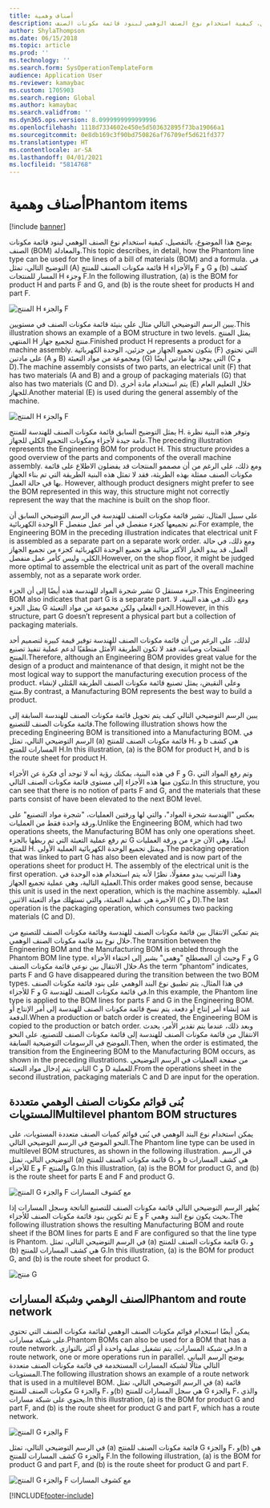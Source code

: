 ```yaml
---
title: أصناف وهمية
description: يشرح هذا الموضوع، بالتفصيل، كيفية استخدام نوع الصنف الوهمي لبنود قائمة مكونات الصنف (BOM) والمعادلة في Dynamics 365 Supply Chain Management.
author: ShylaThompson
ms.date: 06/15/2018
ms.topic: article
ms.prod: ''
ms.technology: ''
ms.search.form: SysOperationTemplateForm
audience: Application User
ms.reviewer: kamaybac
ms.custom: 1705903
ms.search.region: Global
ms.author: kamaybac
ms.search.validfrom: ''
ms.dyn365.ops.version: 8.0999999999999996
ms.openlocfilehash: 1118d7334602e450e5d503632895f73ba19066a1
ms.sourcegitcommit: 0e8db169c3f90bd750826af76709ef5d621fd377
ms.translationtype: HT
ms.contentlocale: ar-SA
ms.lasthandoff: 04/01/2021
ms.locfileid: "5814768"
---
```

# <a name="phantom-items"></a><span data-ttu-id="09a06-103">أصناف وهمية</span><span class="sxs-lookup"><span data-stu-id="09a06-103">Phantom items</span></span>

[!include [banner](../includes/banner.md)]

<span data-ttu-id="09a06-104">يوضح هذا الموضوع، بالتفصيل، كيفية استخدام نوع الصنف الوهمي لبنود قائمة مكونات الصنف (BOM) والمعادلة.</span><span class="sxs-lookup"><span data-stu-id="09a06-104">This topic describes, in detail, how the Phantom line type can be used for the lines of a bill of materials (BOM) and a formula.</span></span> <span data-ttu-id="09a06-105">في التوضيح التالي، تمثل (A) قائمة مكونات الصنف للمنتج H والأجزاء F و G و (b) كشف المسار للمنتجات H وجزء F.</span><span class="sxs-lookup"><span data-stu-id="09a06-105">In the following illustration, (a) is the BOM for product H and parts F and G, and (b) is the route sheet for products H and part F.</span></span>

![المنتج H والجزء F](media/product-H-part-F.png)


<span data-ttu-id="09a06-107">يبين الرسم التوضيحي التالي مثال على بنيئة قائمة مكونات الصنف في مستويين.</span><span class="sxs-lookup"><span data-stu-id="09a06-107">This illustration shows an example of a BOM structure in two levels.</span></span> <span data-ttu-id="09a06-108">يمثل المنتج المنتهي H منتج لتجميع جهاز.</span><span class="sxs-lookup"><span data-stu-id="09a06-108">Finished product H represents a product for a machine assembly.</span></span> <span data-ttu-id="09a06-109">يتكون تجميع الجهاز من جزئين، الوحدة الكهربائية (F) التي تحتوي على مادتين (A و B) ومجموعة من مواد التعبئة (G) التي يوجد بها مادتين أيضًا (C و D).</span><span class="sxs-lookup"><span data-stu-id="09a06-109">The machine assembly consists of two parts, an electrical unit (F) that has two materials (A and B) and a group of packaging materials (G) that also has two materials (C and D).</span></span> <span data-ttu-id="09a06-110">يتم استخدام مادة أخرى (E) خلال التعليم العام للجهاز.</span><span class="sxs-lookup"><span data-stu-id="09a06-110">Another material (E) is used during the general assembly of the machine.</span></span>

![المنتج H والجزء F](media/product-H-part-B.png)

<span data-ttu-id="09a06-112">يمثل التوضيح السابق قائمة مكونات الصنف للهندسة للمنتج H. وتوفر هذه البنية نظرة عامة جيدة لأجزاء ومكونات التجميع الكلي للجهاز.</span><span class="sxs-lookup"><span data-stu-id="09a06-112">The preceding illustration represents the Engineering BOM for product H. This structure provides a good overview of the parts and components of the overall machine assembly.</span></span> <span data-ttu-id="09a06-113">ومع ذلك، على الرغم من أن مصممو المنتجات قد يفضلون الاطلاع على قائمة مكونات الصنف ممثلة بهذه الطريثة، فقد لا تمثل هذه البنية الطريقة التي تم بناء الجهاز بها في حالة العمل. </span><span class="sxs-lookup"><span data-stu-id="09a06-113">However, although product designers might prefer to see the BOM represented in this way, this structure might not correctly represent the way that the machine is built on the shop floor.</span></span> 

<span data-ttu-id="09a06-114">على سبيل المثال، تشير قائمة مكونات الصنف للهندسة في الرسم التوضيحي السابق أن الوحدة الكهربائية F تم تجميعها كجزء منفصل في أمر عمل منفصل.</span><span class="sxs-lookup"><span data-stu-id="09a06-114">For example, the Engineering BOM in the preceding illustration indicates that electrical unit F is assembled as a separate part on a separate work order.</span></span> <span data-ttu-id="09a06-115">ومع ذلك، في حالة العمل، قد يبدو الخيار الأكثر مثالية هو تجميع الوحدة الكهربائية كجزء من تجميع الجهاز الكلي، وليس كأمر عمل منفصل.</span><span class="sxs-lookup"><span data-stu-id="09a06-115">However, on the shop floor, it might be judged more optimal to assemble the electrical unit as part of the overall machine assembly, not as a separate work order.</span></span>

<span data-ttu-id="09a06-116">تشير شجرة المواد للهندسة هذه أيضًا إلى أن الجزء G جزء مستقل.</span><span class="sxs-lookup"><span data-stu-id="09a06-116">This Engineering BOM also indicates that part G is a separate part.</span></span> <span data-ttu-id="09a06-117">ومع ذلك، في هذه البنية، لا يمثل الجزء G الجزء الفعلي ولكن مجموعة من مواد التعبئة.</span><span class="sxs-lookup"><span data-stu-id="09a06-117">However, in this structure, part G doesn’t represent a physical part but a collection of packaging materials.</span></span> 

<span data-ttu-id="09a06-118">لذلك، على الرغم من أن قائمة مكونات الصنف للهندسة توفير قيمة كبيرة لتصميم أحد المنتجات وصيانته، فقد لا تكون الطريقة الأمثل منطقيًا لدعم عملية تنفيذ تصنيع المنتج.</span><span class="sxs-lookup"><span data-stu-id="09a06-118">Therefore, although an Engineering BOM provides great value for the design of a product and maintenance of that design, it might not be the most logical way to support the manufacturing execution process of the product.</span></span> <span data-ttu-id="09a06-119">وعلى النقيض، يمثل تصنيع قائمة مكونات الصنف الطريقة المُثلى لإنشاء منتج.</span><span class="sxs-lookup"><span data-stu-id="09a06-119">By contrast, a Manufacturing BOM represents the best way to build a product.</span></span>

<span data-ttu-id="09a06-120">يبين الرسم التوضيحي التالي كيف يتم تحويل قائمة مكونات الصنف للهندسة السابقة إلى قائمة مكونات الصنف للتصنيع.</span><span class="sxs-lookup"><span data-stu-id="09a06-120">The following illustration shows how the preceding Engineering BOM is transitioned into a Manufacturing BOM.</span></span> <span data-ttu-id="09a06-121">في الرسم التوضيحي التالي، تمثل (a) قائمة مكونات الصنف للمنتج H، و b هي كشف المسارات للمنتج H.</span><span class="sxs-lookup"><span data-stu-id="09a06-121">In this illustration, (a) is the BOM for product H, and b is the route sheet for product H.</span></span>

<span data-ttu-id="09a06-122">في هذه البنية، يمكنك رؤية أنه لا توجد أي فكرة عن الأجزاء F و G، وتم رفع المواد التي تتكون منها هذه الأجزاء إلى مستوى قائمة مكونات الصنف التالي.</span><span class="sxs-lookup"><span data-stu-id="09a06-122">In this structure, you can see that there is no notion of parts F and G, and the materials that these parts consist of have been elevated to the next BOM level.</span></span> 

<span data-ttu-id="09a06-123">بعكس "الهندسة شجرة المواد"، والتي لها ورقتين العمليات، "شجرة مواد التصنيع" على ورقة واحدة فقط من العمليات.</span><span class="sxs-lookup"><span data-stu-id="09a06-123">Unlike the Engineering BOM, which had two operations sheets, the Manufacturing BOM has only one operations sheet.</span></span> <span data-ttu-id="09a06-124">تم رفع عملية التعبئة التي تم ربطها بالجزء G أيضًا، وهي الآن جزء من ورقة العمليات للمنتج H. ويمثل تجميع الوحدة الكهربائية العملية الأولى.</span><span class="sxs-lookup"><span data-stu-id="09a06-124">The packaging operation that was linked to part G has also been elevated and is now part of the operations sheet for product H. The assembly of the electrical unit is the first operation.</span></span> <span data-ttu-id="09a06-125">وهذا الترتيب يبدو معقولًا، نظرًا لأنه يتم استخدام هذه الوحدة في العملية التالية، وهي عملية تجميع الجهاز.</span><span class="sxs-lookup"><span data-stu-id="09a06-125">This order makes good sense, because this unit is used in the next operation, which is the machine assembly.</span></span> <span data-ttu-id="09a06-126">العملية الأخيرة هي عملية التعبئة، والتي تستهلك مواد التعبئة الاثنين (C و D).</span><span class="sxs-lookup"><span data-stu-id="09a06-126">The last operation is the packaging operation, which consumes two packing materials (C and D).</span></span>

<span data-ttu-id="09a06-127">يتم تمكين الانتقال بين قائمة مكونات الصنف للهندسة وقائمة مكونات الصنف للتصنيع من خلال نوع بند قائمة مكونات الصنف الوهمي.‬</span><span class="sxs-lookup"><span data-stu-id="09a06-127">The transition between the Engineering BOM and the Manufacturing BOM is enabled through the Phantom BOM line type.</span></span> <span data-ttu-id="09a06-128">وحيث أن المصطلح "وهمي" يشير إلى اختفاء الأجزاء F و G خلال الانتقال بين نوعي قائمة مكونات الصنف.</span><span class="sxs-lookup"><span data-stu-id="09a06-128">As the term “phantom” indicates, parts F and G have disappeared during the transition between the two BOM types.</span></span> <span data-ttu-id="09a06-129">في هذا المثال، يتم تطبيق نوع البند الوهمي على بنود قائمة مكونات الصنف للأجزاء F و G في قائمة مكونات الصنف للهندسة.</span><span class="sxs-lookup"><span data-stu-id="09a06-129">In this example, the Phantom line type is applied to the BOM lines for parts F and G in the Engineering BOM.</span></span> <span data-ttu-id="09a06-130">عند إنشاء أمر إنتاج أو دفعة، يتم نسخ قائمة مكونات الصنف للهندسة إلى أمر الإنتاج أو الدفعة.</span><span class="sxs-lookup"><span data-stu-id="09a06-130">When a production or batch order is created, the Engineering BOM is copied to the production or batch order.</span></span> <span data-ttu-id="09a06-131">وبعد ذلك، عندما يتم تقدير الأمر، يحدث الانتقال من قائمة مكونات الصنف للهندسة إلى قائمة مكونات الصنف للتصنيع، على النحو الموضح في الرسومات التوضيحية السابقة.</span><span class="sxs-lookup"><span data-stu-id="09a06-131">Then, when the order is estimated, the transition from the Engineering BOM to the Manufacturing BOM occurs, as shown in the preceding illustrations.</span></span> <span data-ttu-id="09a06-132">من صفحة العمليات في الرسم التوضيحي الثاني، يتم إدخال مواد التعبئة C و D للعملية.</span><span class="sxs-lookup"><span data-stu-id="09a06-132">From the operations sheet in the second illustration, packaging materials C and D are input for the operation.</span></span> 

## <a name="multilevel-phantom-bom-structures"></a><span data-ttu-id="09a06-133">بُنى قوائم مكونات الصنف الوهمي متعددة المستويات</span><span class="sxs-lookup"><span data-stu-id="09a06-133">Multilevel phantom BOM structures</span></span>
<span data-ttu-id="09a06-134">يمكن استخدام نوع البند الوهمي في بُنى قوائم كميات الصنف متعددة المستويات، على النحو الموضح في الرسم التوضيحي التالي.</span><span class="sxs-lookup"><span data-stu-id="09a06-134">The Phantom line type can be used in multilevel BOM structures, as shown in the following illustration.</span></span> <span data-ttu-id="09a06-135">في الرسم التوضيحي التالي، تمثل (a) قائمة مكونات الصنف للمنتج G، و b هي كشف المسارات للأجزاء E و F والمنتج G.</span><span class="sxs-lookup"><span data-stu-id="09a06-135">In this illustration, (a) is the BOM for product G, and (b) is the route sheet for parts E and F and product G.</span></span> 

![المنتج G والجزء F مع كشوف المسارات](media/product-G-route-sheet-G.png)


<span data-ttu-id="09a06-137">يُظهر الرسم التوضيحي التالي قائمة مكونات الصنف للتصنيع الناتجة وسجل المسارات إذا تم تكوين بنود قائمة مكونات الصنف للأجزاء E و F بحيث يكون نوع البند وهمي.</span><span class="sxs-lookup"><span data-stu-id="09a06-137">The following illustration shows the resulting Manufacturing BOM and route sheet if the BOM lines for parts E and F are configured so that the line type is Phantom.</span></span> <span data-ttu-id="09a06-138">في الرسم التوضيحي التالي، تمثل (a) قائمة مكونات الصنف للمنتج G، و (b) هي كشف المسارات للمنتج G.</span><span class="sxs-lookup"><span data-stu-id="09a06-138">In this illustration, (a) is the BOM for product G, and (b) is the route sheet for product G.</span></span>

![منتج G](media/product-G.png)


## <a name="phantom-and-route-network"></a><span data-ttu-id="09a06-140">الصنف الوهمي وشبكة المسارات</span><span class="sxs-lookup"><span data-stu-id="09a06-140">Phantom and route network</span></span>
<span data-ttu-id="09a06-141">يمكن أيضًا استخدام قوائم مكونات الصنف الوهمي لقائمة مكونات الصنف التي تحتوي على شبكة مسارات.</span><span class="sxs-lookup"><span data-stu-id="09a06-141">Phantom BOMs can also be used for a BOM that has a route network.</span></span> <span data-ttu-id="09a06-142">في شبكة المسارات، يتم تشغيل عملية واحدة أو أكثر بالتوازي.</span><span class="sxs-lookup"><span data-stu-id="09a06-142">In a route network, one or more operations run in parallel.</span></span> <span data-ttu-id="09a06-143">يوضح الرسم البياني التالي مثالًا لشبكة المسارات المستخدمة في قائمة مكونات الصنف متعددة المستويات.</span><span class="sxs-lookup"><span data-stu-id="09a06-143">The following illustration shows an example of a route network that is used in a multilevel BOM.</span></span> <span data-ttu-id="09a06-144">في الرسم التوضيحي التالي، تمثل (a) قائمة مكونات الصنف للمنتج G والجزء F، و(b) هي سجل المسارات للمنتج G والجزء F، والذي يحتوي على شبكة مسارات.</span><span class="sxs-lookup"><span data-stu-id="09a06-144">In this illustration, (a) is the BOM for product G and part F, and (b) is the route sheet for product G and part F, which has a route network.</span></span>

![المنتج G والجزء F](media/product-G-part-F.png)


<span data-ttu-id="09a06-146">في الرسم التوضيحي التالي، تمثل (a) قائمة مكونات الصنف للمنتج G والجزء F، و(b) هي كشف المسارات للمنتج G والجزء F.</span><span class="sxs-lookup"><span data-stu-id="09a06-146">In the following illustration, (a) is the BOM for product G and part F, and (b) is the route sheet for product G and part F.</span></span>

![المنتج G والجزء F مع كشوف المسارات](media/product-G-part-F-with-route-sheet.png)


[!INCLUDE[footer-include](../../includes/footer-banner.md)]